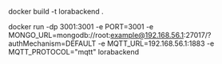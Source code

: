 docker build -t lorabackend .

docker run -dp 3001:3001 -e PORT=3001 -e MONGO_URL=mongodb://root:example@192.168.56.1:27017/?authMechanism=DEFAULT -e MQTT_URL=192.168.56.1:1883 -e MQTT_PROTOCOL="mqtt" lorabackend
